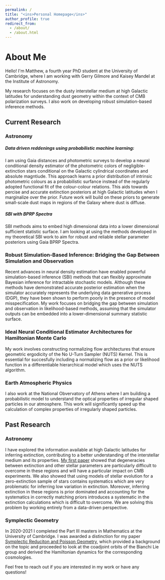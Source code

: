 ```yaml
---
permalink: /
title: "<ins>Personal Homepage</ins>"
author_profile: true
redirect_from: 
  - /about/
  - /about.html
---
```


# About Me

Hello! I'm Matthew, a fourth year PhD student at the University of Cambridge, where I am working with Gerry Gilmore and Kaisey Mandel at the Institute of Astronomy. 

My research focuses on the dusty interstellar medium at high Galactic latitudes for understanding dust geometry within the context of CMB polarization surveys. I also work on developing robust simulation-based inference methods.




## Current Research

### Astronomy
##### Data driven reddenings using probabilistic machine learning:
I am using Gaia distances and photometric surveys to develop a neural conditional density estimator of the photometric colors of negligible-extinction stars conditional on the Galactic cylindrical coordinates and absolute magntiude. This approach learns a prior distribution of intrinsic photometric colours as a probabilistic surfance instead of the regularly adopted functional fit of the colour-colour relations. This aids towards percise and accurate extinction posteriors at high Galactic latitudes  when I marginalize over the prior. Future work will build on these priors to generate small-scale dust maps in regions of the Galaxy where dust is diffuse. 
##### SBI with BPRP Spectra
SBI methods aims to embed high dimensional data into a lower dimensional sufficient statistic surface. I am looking at using the methods developed in my theoretical SBI work to aim for robust and reliable stellar parameter posteriors using Gaia BPRP Spectra.
### Robust Simulation-Based Inference: Bridging the Gap Between Simulation and Observation
Recent advances in neural density estimation have enabled powerful simulation-based inference (SBI) methods that can flexibly approximate Bayesian inference for intractable stochastic models. Although these methods have demonstrated accurate posterior estimation when the simulator accurately represents the underlying data generative process (DGP), they have been shown to perform poorly in the presence of model misspecification. My work focuses on bridging the gap between simulation and observation in likelihood-based methods, assuming that the simulator outputs can be embedded into a lower-dimensional summary statistic surface.

### Ideal Neural Conditional Estimator Architectures for Hamiltonian Monte Carlo
My work involves constructing normalizing flow architectures that ensure geometric ergodicity of the No U-Turn Sampler (NUTS) Kernel. This is essential for succesfully including a normalizing flow as a prior or likelihood function in a differentiable hierarchical model which uses the NUTS algorithm.

### Earth Atmospheric Physics 
I also work at the National Obvervatory of Athens where I am building a probabilistic model to understand the optical properties of irregular shaped particles in our atmosphere. This work will significantly speed up the calculation of complex properties of irregularly shaped particles.

## Past Research

### Astronomy
I have explored the information available at high Galactic latitudes for inferring extinction, contributing to a better understanding of the interstellar medium and its properties. [My first paper](https://academic.oup.com/mnras/article/535/3/2149/7831690) showed that degeneracies between extinction and other stellar parameters are particularly difficult to overcome in these regions and will have a particular impact on CMB experiments. We also showed that using models of stellar evolution for a zero-extinction sample of stars contains systematics which are very problematic for inferring low variation in extinction. Moreover, inferring extinction in these regions is prior dominated and accounting for the systematics in correctly matching priors introduces a systematic in the extinction calculations which is difficult to overcome. We are solving this problem by working entirely from a data-driven perspective.

### Symplectic Geometry
In 2020-2021 I completed the Part III masters in Mathematics at the University of Cambridge. I was awarded a distinction for my paper [Symplectic Reduciton and Poisson Geometry](http://philsci-archive.pitt.edu/19515/1/Symplectic_Reduction_and_Poisson_Geometry_of_Three_Dimensional_Lie_Groups%20(14).pdf), which provided a background on the topic and proceeded to look at the coadjoint orbits of the Bianchi Lie group and derived the Hamiltonian dynamics for the corresponding cosmologies.

Feel free to reach out if you are interested in my work or have any questions!
